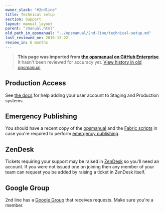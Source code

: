 ```yaml
---
owner_slack: "#2ndline"
title: Technical setup
section: Support
layout: manual_layout
parent: "/manual.html"
old_path_in_opsmanual: "../opsmanual/2nd-line/technical-setup.md"
last_reviewed_on: 2016-12-22
review_in: 6 months
---
```


> **This page was imported from [the opsmanual on GitHub Enterprise](https://github.com/alphagov/govuk-legacy-opsmanual)**.
It hasn't been reviewed for accuracy yet.
[View history in old opsmanual](https://github.com/alphagov/govuk-legacy-opsmanual/tree/master/2nd-line/technical-setup.md)


## Production Access

See [the docs](https://github.com/alphagov/govuk-puppet/blob/master/docs/creating-a-user-account.md) for help adding your user account to Staging and Production systems.

## Emergency Publishing

You should have a recent copy of the
[opsmanual](https://github.com/alphagov/govuk-legacy-opsmanual) and the
[Fabric scripts](https://github.com/alphagov/fabric-scripts) in case you're
required to perform [emergency publishing](emergency-publishing.html).

## ZenDesk

Tickets requiring your support may be raised in
[ZenDesk](http://govuk.zendesk.com/) so you'll need an account. If you
were not issued one on joining then any member of your team can request
you be added by raising a ticket in ZenDesk itself.

## Google Group

2nd line has a [Google Group](https://groups.google.com/a/digital.cabinet-office.gov.uk/forum/#!forum/2nd-line-support)
that receives requests. Make sure you're a member.
